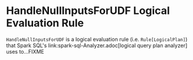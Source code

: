 # HandleNullInputsForUDF Logical Evaluation Rule

`HandleNullInputsForUDF` is a logical evaluation rule (i.e. `Rule[LogicalPlan]`) that Spark SQL's link:spark-sql-Analyzer.adoc[logical query plan analyzer] uses to...FIXME
